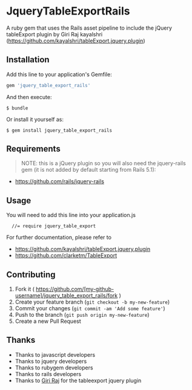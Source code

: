 # JqueryTableExportRails

 A ruby gem that uses the Rails asset pipeline to include the jQuery tableExport plugin by Giri Raj kayalshri (https://github.com/kayalshri/tableExport.jquery.plugin)

## Installation

Add this line to your application's Gemfile:

```ruby
gem 'jquery_table_export_rails'
```

And then execute:

    $ bundle

Or install it yourself as:

    $ gem install jquery_table_export_rails

## Requirements

> NOTE: this is a jQuery plugin so you will also need the jquery-rails gem (it is not added by default starting from Rails 5.1):

* https://github.com/rails/jquery-rails    

## Usage

You will need to add this line into your application.js

```
  //= require jquery_table_export
```

For further documentation, please refer to
* https://github.com/kayalshri/tableExport.jquery.plugin
* https://github.com/clarketm/TableExport

## Contributing

1. Fork it ( https://github.com/[my-github-username]/jquery_table_export_rails/fork )
2. Create your feature branch (`git checkout -b my-new-feature`)
3. Commit your changes (`git commit -am 'Add some feature'`)
4. Push to the branch (`git push origin my-new-feature`)
5. Create a new Pull Request

## Thanks

* Thanks to javascript developers
* Thanks to jquery developers
* Thanks to rubygem developers
* Thanks to rails developers
* Thanks to [Giri Raj](https://github.com/kayalshri) for the tableexport jquery plugin
